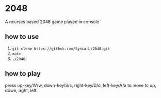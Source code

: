 # 2048
A ncurses based 2048 game played in console

## how to use
1. `git clone https://github.com/Synia-L/2048.git`
2. `make`
3. `./2048`

## how to play
press up-key/W/w, down-key/S/s, right-key/D/d,
left-key/A/a to move to up, down, right, left.
